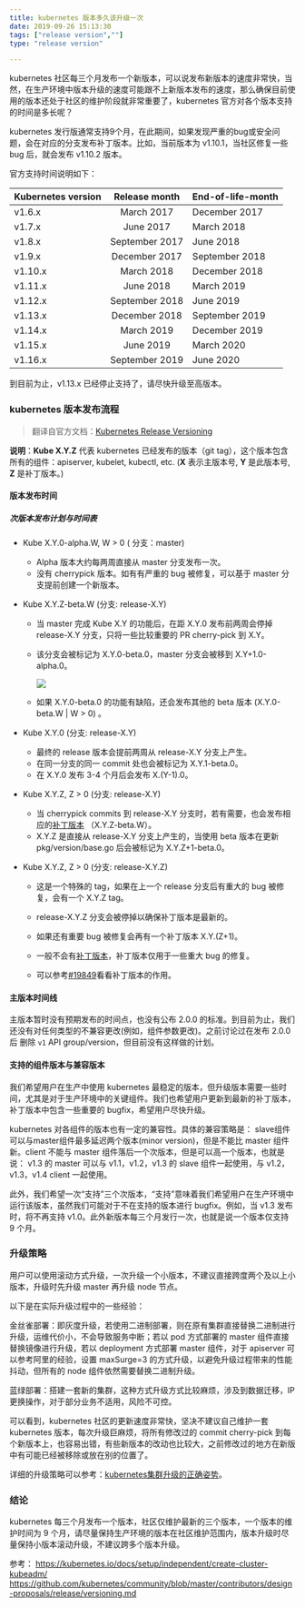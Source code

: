 ```yaml
---
title: kubernetes 版本多久该升级一次
date: 2019-09-26 15:13:30
tags: ["release version",""]
type: "release version"

---
```


kubernetes  社区每三个月发布一个新版本，可以说发布新版本的速度非常快，当然，在生产环境中版本升级的速度可能跟不上新版本发布的速度，那么确保目前使用的版本还处于社区的维护阶段就非常重要了，kubernetes 官方对各个版本支持的时间是多长呢？

kubernetes 发行版通常支持9个月，在此期间，如果发现严重的bug或安全问题，会在对应的分支发布补丁版本。比如，当前版本为 v1.10.1，当社区修复一些 bug 后，就会发布 v1.10.2 版本。

官方支持时间说明如下：

| Kubernetes version | Release month  | End-of-life-month |
| :----------------- | :------------: | :---------------- |
| v1.6.x             |   March 2017   | December 2017     |
| v1.7.x             |   June 2017    | March 2018        |
| v1.8.x             | September 2017 | June 2018         |
| v1.9.x             | December 2017  | September 2018    |
| v1.10.x            |   March 2018   | December 2018     |
| v1.11.x            |   June 2018    | March 2019        |
| v1.12.x            | September 2018 | June 2019         |
| v1.13.x            | December 2018  | September 2019    |
| v1.14.x            |   March 2019   | December 2019     |
| v1.15.x            |   June 2019    | March 2020        |
| v1.16.x            | September 2019 | June 2020         |

到目前为止，v1.13.x 已经停止支持了，请尽快升级至高版本。



### kubernetes 版本发布流程

>  翻译自官方文档：[Kubernetes Release Versioning](https://github.com/kubernetes/community/blob/master/contributors/design-proposals/release/versioning.md)

 **说明**：**Kube X.Y.Z** 代表 kubernetes 已经发布的版本（git tag），这个版本包含所有的组件：apiserver, kubelet, kubectl, etc. (**X** 表示主版本号, **Y** 是此版本号, **Z** 是补丁版本。)



#### 版本发布时间

##### 次版本发布计划与时间表

- Kube X.Y.0-alpha.W, W > 0 ( 分支：master)
  - Alpha 版本大约每两周直接从 master 分支发布一次。
  - 没有 cherrypick 版本。如有有严重的 bug 被修复，可以基于 master 分支提前创建一个新版本。

- Kube X.Y.Z-beta.W (分支: release-X.Y)

  - 当 master 完成 Kube X.Y 的功能后，在距 X.Y.0 发布前两周会停掉 release-X.Y 分支，只将一些比较重要的 PR cherry-pick 到 X.Y。

  - 该分支会被标记为  X.Y.0-beta.0，master 分支会被移到  X.Y+1.0-alpha.0。

    ![](http://cdn.tianfeiyu.com/image-20190925195015864.png)

  - 如果 X.Y.0-beta.0 的功能有缺陷，还会发布其他的 beta 版本 (X.Y.0-beta.W | W > 0) 。

- Kube X.Y.0 (分支: release-X.Y)

  - 最终的 release 版本会提前两周从 release-X.Y 分支上产生。
  - 在同一分支的同一 commit  处也会被标记为 X.Y.1-beta.0。
  - 在 X.Y.0 发布 3-4 个月后会发布 X.(Y-1).0。

- Kube X.Y.Z, Z > 0 (分支: release-X.Y)

  - 当 cherrypick commits 到 release-X.Y 分支时，若有需要，也会发布相应的[补丁版本](https://github.com/kubernetes/community/blob/master/contributors/design-proposals/release/versioning.md#patch-releases) （X.Y.Z-beta.W）。
  - X.Y.Z 是直接从 release-X.Y 分支上产生的，当使用 beta 版本在更新 pkg/version/base.go 后会被标记为 X.Y.Z+1-beta.0。

- Kube X.Y.Z, Z > 0 (分支: release-X.Y.Z)

  - 这是一个特殊的 tag，如果在上一个 release 分支后有重大的 bug 被修复，会有一个 X.Y.Z tag。

  - release-X.Y.Z 分支会被停掉以确保补丁版本是最新的。

  - 如果还有重要 bug 被修复会再有一个补丁版本  X.Y.(Z+1)。

  - 一般不会有[补丁版本](https://github.com/kubernetes/community/blob/master/contributors/design-proposals/release/versioning.md#patch-releases)，补丁版本仅用于一些重大 bug 的修复。

  -  可以参考[#19849](https://issues.k8s.io/19849)看看补丁版本的作用。



#### 主版本时间线

主版本暂时没有预期发布的时间点，也没有公布 2.0.0 的标准。到目前为止，我们还没有对任何类型的不兼容更改(例如，组件参数更改)。之前讨论过在发布 2.0.0 后 删除 `v1` API group/version，但目前没有这样做的计划。



#### 支持的组件版本与兼容版本

我们希望用户在生产中使用 kubernetes 最稳定的版本，但升级版本需要一些时间，尤其是对于生产环境中的关键组件。我们也希望用户更新到最新的补丁版本，补丁版本中包含一些重要的 bugfix，希望用户尽快升级。

kubernetes 对各组件的版本也有一定的兼容性。具体的兼容策略是： slave组件可以与master组件最多延迟两个版本(minor version)，但是不能比 master 组件新。client 不能与 master 组件落后一个次版本，但是可以高一个版本，也就是说： v1.3 的 master 可以与 v1.1，v1.2，v1.3 的 slave 组件一起使用，与 v1.2，v1.3，v1.4 client 一起使用。

此外，我们希望一次“支持”三个次版本，“支持”意味着我们希望用户在生产环境中运行该版本，虽然我们可能对于不在支持的版本进行 bugfix。例如，当 v1.3 发布时，将不再支持 v1.0。此外新版本每三个月发行一次，也就是说一个版本仅支持 9 个月。



### 升级策略

用户可以使用滚动方式升级，一次升级一个小版本，不建议直接跨度两个及以上小版本，升级时先升级 master 再升级 node 节点。

以下是在实际升级过程中的一些经验：

金丝雀部署：即灰度升级，若使用二进制部署，则在原有集群直接替换二进制进行升级，运维代价小，不会导致服务中断；若以 pod 方式部署的 master 组件直接替换镜像进行升级，若以 deployment 方式部署 master 组件，对于 apiserver 可以参考阿里的经验，设置 maxSurge=3 的方式升级，以避免升级过程带来的性能抖动，但所有的 node 组件依然需要替换二进制升级。

蓝绿部署：搭建一套新的集群，这种方式升级方式比较麻烦，涉及到数据迁移，IP 更换操作，对于部分业务不适用，风险不可控。



可以看到，kubernetes 社区的更新速度非常快，坚决不建议自己维护一套 kubernetes 版本，每次升级巨麻烦，将所有修改过的 commit cherry-pick 到每个新版本上，也容易出错，有些新版本的改动也比较大，之前修改过的地方在新版中有可能已经被移除或放在别的位置了。

详细的升级策略可以参考：[kubernetes集群升级的正确姿势](https://www.cnblogs.com/gaorong/p/11266629.html)。



### 结论

kubernetes 每三个月发布一个版本，社区仅维护最新的三个版本，一个版本的维护时间为 9 个月，请尽量保持生产环境的版本在社区维护范围内，版本升级时尽量保持小版本滚动升级，不建议跨多个版本升级。


参考：
https://kubernetes.io/docs/setup/independent/create-cluster-kubeadm/
https://github.com/kubernetes/community/blob/master/contributors/design-proposals/release/versioning.md

